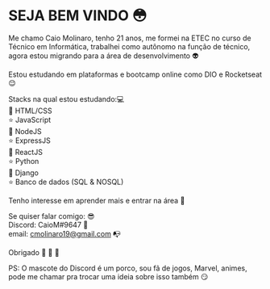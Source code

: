 # SEJA BEM VINDO :flushed:

Me chamo Caio Molinaro, tenho 21 anos, me formei na ETEC no curso de Técnico em Informática, trabalhei como autônomo na função de técnico, agora estou migrando para a área de desenvolvimento :alien:

Estou estudando em plataformas e bootcamp online como DIO e Rocketseat :relieved:

Stacks na qual estou estudando::computer:    
:space_invader: HTML/CSS  
:star: JavaScript  
:space_invader: NodeJS  
:star: ExpressJS   
:space_invader: ReactJS  
:star: Python  
:space_invader: Django  
:star: Banco de dados (SQL & NOSQL)  

Tenho interesse em aprender mais e entrar na área :boy:

Se quiser falar comigo: :sunglasses:  
Discord: CaioM#9647 :pig:  
email: cmolinaro19@gmail.com :mailbox_with_no_mail: 

Obrigado :wave: :facepunch: :walking:



PS: O mascote do Discord é um porco, sou fã de jogos, Marvel, animes, pode me chamar pra trocar uma ideia sobre isso também :smirk:

